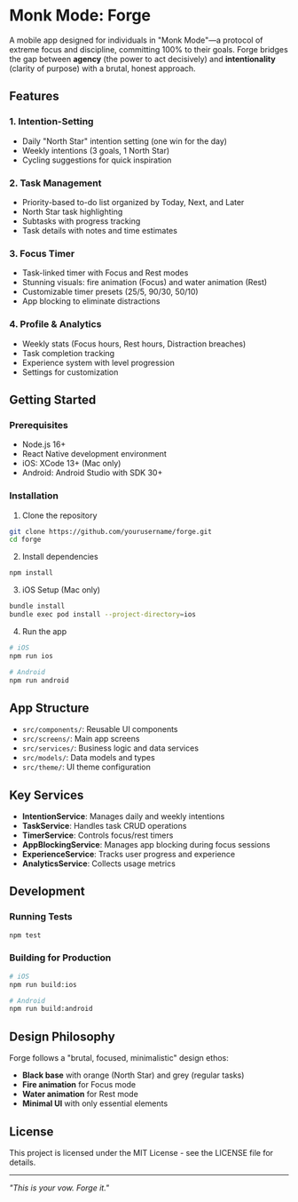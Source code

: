 # Monk Mode: Forge

A mobile app designed for individuals in "Monk Mode"—a protocol of extreme focus and discipline, committing 100% to their goals. Forge bridges the gap between **agency** (the power to act decisively) and **intentionality** (clarity of purpose) with a brutal, honest approach.

## Features

### 1. Intention-Setting

- Daily "North Star" intention setting (one win for the day)
- Weekly intentions (3 goals, 1 North Star)
- Cycling suggestions for quick inspiration

### 2. Task Management

- Priority-based to-do list organized by Today, Next, and Later
- North Star task highlighting
- Subtasks with progress tracking
- Task details with notes and time estimates

### 3. Focus Timer

- Task-linked timer with Focus and Rest modes
- Stunning visuals: fire animation (Focus) and water animation (Rest)
- Customizable timer presets (25/5, 90/30, 50/10)
- App blocking to eliminate distractions

### 4. Profile & Analytics

- Weekly stats (Focus hours, Rest hours, Distraction breaches)
- Task completion tracking
- Experience system with level progression
- Settings for customization

## Getting Started

### Prerequisites

- Node.js 16+
- React Native development environment
- iOS: XCode 13+ (Mac only)
- Android: Android Studio with SDK 30+

### Installation

1. Clone the repository

```sh
git clone https://github.com/yourusername/forge.git
cd forge
```

2. Install dependencies

```sh
npm install
```

3. iOS Setup (Mac only)

```sh
bundle install
bundle exec pod install --project-directory=ios
```

4. Run the app

```sh
# iOS
npm run ios

# Android
npm run android
```

## App Structure

- `src/components/`: Reusable UI components
- `src/screens/`: Main app screens
- `src/services/`: Business logic and data services
- `src/models/`: Data models and types
- `src/theme/`: UI theme configuration

## Key Services

- **IntentionService**: Manages daily and weekly intentions
- **TaskService**: Handles task CRUD operations
- **TimerService**: Controls focus/rest timers
- **AppBlockingService**: Manages app blocking during focus sessions
- **ExperienceService**: Tracks user progress and experience
- **AnalyticsService**: Collects usage metrics

## Development

### Running Tests

```sh
npm test
```

### Building for Production

```sh
# iOS
npm run build:ios

# Android
npm run build:android
```

## Design Philosophy

Forge follows a "brutal, focused, minimalistic" design ethos:

- **Black base** with orange (North Star) and grey (regular tasks)
- **Fire animation** for Focus mode
- **Water animation** for Rest mode
- **Minimal UI** with only essential elements

## License

This project is licensed under the MIT License - see the LICENSE file for details.

---

_"This is your vow. Forge it."_

